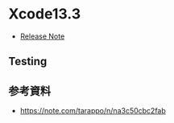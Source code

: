 # Xcode13.3
 - [Release Note](https://developer.apple.com/documentation/Xcode-Release-Notes/xcode-13_3-release-notes)

## Testing


## 参考資料
 - https://note.com/tarappo/n/na3c50cbc2fab